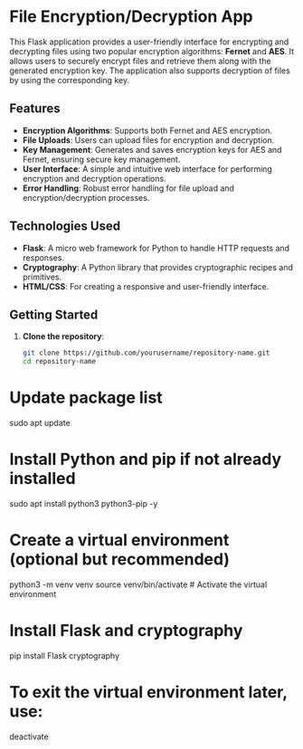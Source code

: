 # File Encryption/Decryption App

This Flask application provides a user-friendly interface for encrypting and decrypting files using two popular encryption algorithms: **Fernet** and **AES**. It allows users to securely encrypt files and retrieve them along with the generated encryption key. The application also supports decryption of files by using the corresponding key.

## Features

- **Encryption Algorithms**: Supports both Fernet and AES encryption.
- **File Uploads**: Users can upload files for encryption and decryption.
- **Key Management**: Generates and saves encryption keys for AES and Fernet, ensuring secure key management.
- **User Interface**: A simple and intuitive web interface for performing encryption and decryption operations.
- **Error Handling**: Robust error handling for file upload and encryption/decryption processes.

## Technologies Used

- **Flask**: A micro web framework for Python to handle HTTP requests and responses.
- **Cryptography**: A Python library that provides cryptographic recipes and primitives.
- **HTML/CSS**: For creating a responsive and user-friendly interface.

## Getting Started

1. **Clone the repository**:
   ```bash
   git clone https://github.com/yourusername/repository-name.git
   cd repository-name
# Update package list
sudo apt update

# Install Python and pip if not already installed
sudo apt install python3 python3-pip -y

# Create a virtual environment (optional but recommended)
python3 -m venv venv
source venv/bin/activate  # Activate the virtual environment

# Install Flask and cryptography
pip install Flask cryptography

# To exit the virtual environment later, use:
deactivate
